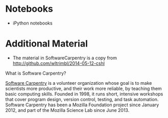Notebooks
=========

- iPython notebooks


Additional Material
===
 - The material in SoftwareCarpentry is a copy from http://github.com/wltrimbl/2014-05-12-cshl

What is Software Carpentry?

[Software Carpentry](ttp://software-carpentry.org/) is a volunteer organization whose goal is to make scientists more productive, and their work more reliable, by teaching them basic computing skills. Founded in 1998, it runs short, intensive workshops that cover program design, version control, testing, and task automation. Software Carpentry has been a Mozilla Foundation project since January 2012, and part of the Mozilla Science Lab since June 2013.


